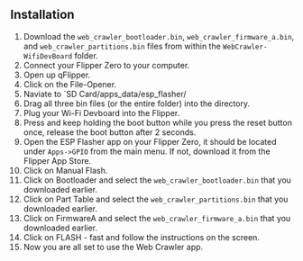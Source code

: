 ## Installation
1. Download the `web_crawler_bootloader.bin`, `web_crawler_firmware_a.bin`, and `web_crawler_partitions.bin` files from within the `WebCrawler-WifiDevBoard` folder.
2. Connect your Flipper Zero to your computer.
3. Open up qFlipper.
4. Click on the File-Opener.
5. Naviate to `SD Card/apps_data/esp_flasher/
6. Drag all three bin files (or the entire folder) into the directory.
7. Plug your Wi-Fi Devboard into the Flipper.
8. Press and keep holding the boot button while you press the reset button once, release the boot button after 2 seconds.
9. Open the ESP Flasher app on your Flipper Zero, it should be located under `Apps->GPIO` from the main menu. If not, download it from the Flipper App Store.
10. Click on Manual Flash.
11. Click on Bootloader and select the `web_crawler_bootloader.bin` that you downloaded earlier.
12. Click on Part Table and select the `web_crawler_partitions.bin` that you downloaded earlier.
13. Click on FirmwareA and select the `web_crawler_firmware_a.bin` that you downloaded earlier.
14. Click on FLASH - fast and follow the instructions on the screen.
15. Now you are all set to use the Web Crawler app.